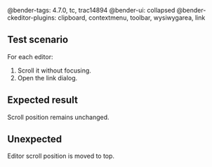 @bender-tags: 4.7.0, tc, trac14894
@bender-ui: collapsed
@bender-ckeditor-plugins: clipboard, contextmenu, toolbar, wysiwygarea, link

## Test scenario

For each editor:
1. Scroll it without focusing.
2. Open the link dialog.

## Expected result

Scroll position remains unchanged.

## Unexpected

Editor scroll position is moved to top.
